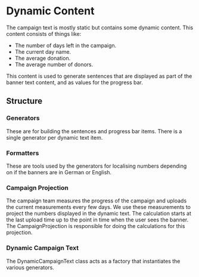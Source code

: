 # Dynamic Content

The campaign text is mostly static but contains some dynamic content. This content consists of things like:

* The number of days left in the campaign.
* The current day name.
* The average donation.
* The average number of donors.

This content is used to generate sentences that are displayed as part of the banner text content, and as values for the progress bar.

## Structure

### Generators
These are for building the sentences and progress bar items. There is a single generator per dynamic text item.

### Formatters
These are tools used by the generators for localising numbers depending on if the banners are in German or English.

### Campaign Projection
The campaign team measures the progress of the campaign and uploads the current measurements every few days. We use these measurements to project the numbers displayed in the dynamic text. The calculation starts at the last upload time up to the point in time when the user sees the banner. The CampaignProjection is responsible for doing the calculations for this projection.

### Dynamic Campaign Text
The DynamicCampaignText class acts as a factory that instantiates the various generators.
